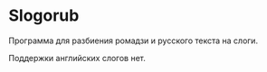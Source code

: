 # Slogorub

Программа для разбиения ромадзи и русского текста на слоги.

Поддержки английских слогов нет.
